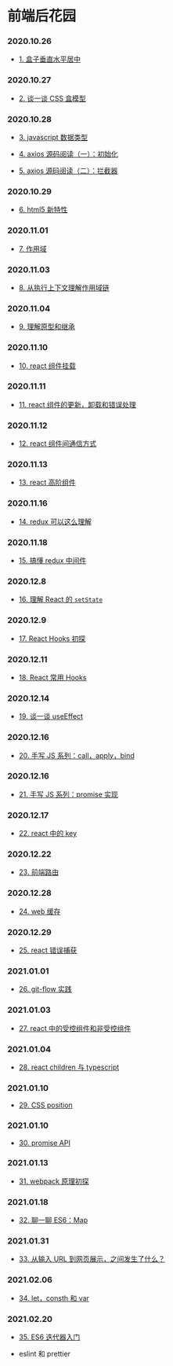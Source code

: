 <!--
 * @Author: tkiddo
 * @Date: 2020-11-02 08:43:42
 * @LastEditors: tkiddo
 * @LastEditTime: 2021-02-20 10:35:31
 * @Description:
-->

# 前端后花园

### 2020.10.26

- [1. 盒子垂直水平居中](https://github.com/tkiddo/front-end-interview/blob/main/docs/box-center.md)

### 2020.10.27

- [2. 谈一谈 CSS 盒模型](https://github.com/tkiddo/front-end-interview/blob/main/docs/box-model.md)

### 2020.10.28

- [3. javascript 数据类型](https://github.com/tkiddo/front-end-interview/blob/main/docs/js-datatype.md)

- [4. axios 源码阅读（一）：初始化](https://github.com/tkiddo/front-end-interview/blob/main/docs/axios-init.md)

- [5. axios 源码阅读（二）：拦截器](https://github.com/tkiddo/front-end-interview/blob/main/docs/axios-interceptor.md)

### 2020.10.29

- [6. html5 新特性](https://github.com/tkiddo/front-end-interview/blob/main/docs/html5-new.md)

### 2020.11.01

- [7. 作用域](https://github.com/tkiddo/front-end-interview/blob/main/docs/scope.md)

### 2020.11.03

- [8. 从执行上下文理解作用域链](https://github.com/tkiddo/front-end-interview/blob/main/docs/scope-chain.md)

### 2020.11.04

- [9. 理解原型和继承](https://github.com/tkiddo/front-end-interview/blob/main/docs/prototype-inheritance.md)

### 2020.11.10

- [10. react 组件挂载](https://github.com/tkiddo/front-end-interview/blob/main/docs/react-component-mounting.md)

### 2020.11.11

- [11. react 组件的更新，卸载和错误处理](https://github.com/tkiddo/front-end-interview/blob/main/docs/react-component-update-unmount-error.md)

### 2020.11.12

- [12. react 组件间通信方式](https://github.com/tkiddo/front-end-interview/blob/main/docs/react-component-communation.md)

### 2020.11.13

- [13. react 高阶组件](https://github.com/tkiddo/front-end-interview/blob/main/docs/react-HOC.md)

### 2020.11.16

- [14. redux 可以这么理解](https://github.com/tkiddo/front-end-interview/blob/main/docs/redux-simple-understanding.md)

### 2020.11.18

- [15. 搞懂 redux 中间件](https://github.com/tkiddo/front-end-interview/blob/main/docs/redux-middleware.md)

### 2020.12.8

- [16. 理解 React 的 `setState`](https://github.com/tkiddo/front-end-interview/blob/main/docs/react-setState.md)

### 2020.12.9

- [17. React Hooks 初探](https://github.com/tkiddo/front-end-interview/blob/main/docs/react-hooks-primer.md)

### 2020.12.11

- [18. React 常用 Hooks](https://github.com/tkiddo/front-end-interview/blob/main/docs/react-common-hooks.md)

### 2020.12.14

- [19. 谈一谈 useEffect](https://github.com/tkiddo/front-end-interview/blob/main/docs/react-useEffect.md)

### 2020.12.16

- [20. 手写 JS 系列：call，apply，bind](https://github.com/tkiddo/front-end-interview/blob/main/docs/call-apply-bind.md)

### 2020.12.16

- [21. 手写 JS 系列：promise 实现](https://github.com/tkiddo/front-end-interview/blob/main/docs/promise.md)

### 2020.12.17

- [22. react 中的 key](https://github.com/tkiddo/front-end-interview/blob/main/docs/react-key.md)

### 2020.12.22

- [23. 前端路由](https://github.com/tkiddo/front-end-interview/blob/main/docs/router.md)

### 2020.12.28

- [24. web 缓存](https://github.com/tkiddo/front-end-interview/blob/main/docs/web-cache.md)

### 2020.12.29

- [25. react 错误捕获](https://github.com/tkiddo/front-end-interview/blob/main/docs/react-error.md)

### 2021.01.01

- [26. git-flow 实践](https://github.com/tkiddo/front-end-interview/blob/main/docs/git-flow.md)

### 2021.01.03

- [27. react 中的受控组件和非受控组件](https://github.com/tkiddo/front-end-interview/blob/main/docs/react-control.md)

### 2021.01.04

- [28. react children 与 typescript](https://github.com/tkiddo/front-end-interview/blob/main/docs/react-children-ts.md)

### 2021.01.10

- [29. CSS position](https://github.com/tkiddo/front-end-interview/blob/main/docs/css-position.md)

### 2021.01.10

- [30. promise API](https://github.com/tkiddo/front-end-interview/blob/main/docs/promise-api.md)

### 2021.01.13

- [31. webpack 原理初探](https://github.com/tkiddo/front-end-interview/blob/main/docs/webpack-wrok.md)

### 2021.01.18

- [32. 聊一聊 ES6：Map](https://github.com/tkiddo/front-end-interview/blob/main/docs/map.md)

### 2021.01.31

- [33. 从输入 URL 到网页展示，之间发生了什么？](https://github.com/tkiddo/front-end-interview/blob/main/docs/from-url-to-page.md)

### 2021.02.06

- [34. let，consth 和 var](https://github.com/tkiddo/front-end-interview/blob/main/docs/let-const-var.md)

### 2021.02.20

- [35. ES6 迭代器入门](https://github.com/tkiddo/front-end-interview/blob/main/docs/iterable.md)

- eslint 和 prettier
